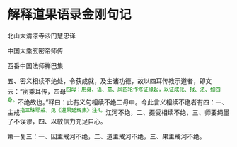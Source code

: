 # 解释道果语录金刚句记

北山大清凉寺沙门慧忠译

中国大乘玄密帝师传

西番中国法师禅巴集

五、密义相续不绝处，令获成就，及生诸功德，故以四耳传教示道者，即文云：“密乘耳传，四母<sup><font color="green">四母：用身、语、意、风四轮作修证缘起，以证成化、报、法、如四身。</font></sup>不绝故也。”释曰：此有义句相续不绝二母中。今此言义相续不绝者有四：一、主戒<sup><font color="green">指三昧耶戒，见《道果延辉集》注4。</font></sup>江河不绝，二、摄受相续不绝，三、师要绳墨了不误谬，四、以敬信力充足自心。

第一复三：一、因主戒河不绝，二、道主戒河不绝，三、果主戒河不绝。
